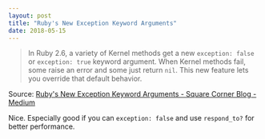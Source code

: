 ```yaml
---
layout: post
title: "Ruby's New Exception Keyword Arguments"
date: 2018-05-15
---
```


> In Ruby 2.6, a variety of Kernel methods get a new `exception: false` or `exception: true` keyword argument. When Kernel methods fail, some raise an error and some just return `nil`. This new feature lets you override that default behavior.

Source: [Ruby's New Exception Keyword Arguments - Square Corner Blog - Medium](https://medium.com/square-corner-blog/rubys-new-exception-keyword-arguments-4d5bbb504d37)

Nice.  Especially good if you can `exception: false` and use `respond_to?` for better performance.
